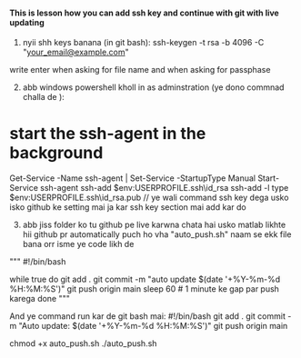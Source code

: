 #### This is lesson how you can add ssh key and continue with git with live updating ####



1. nyii shh keys banana (in git bash):
ssh-keygen -t rsa -b 4096 -C "your_email@example.com"

write enter when asking for file name and when asking for passphase 

2. abb windows powershell kholl in as adminstration (ye dono commnad challa de ):
# start the ssh-agent in the background
Get-Service -Name ssh-agent | Set-Service -StartupType Manual
Start-Service ssh-agent
ssh-add $env:USERPROFILE\.ssh\id_rsa
ssh-add -l
type $env:USERPROFILE\.ssh\id_rsa.pub   // ye wali command ssh key dega usko isko github ke setting mai ja kar ssh key section mai add kar do

3. abb jiss folder ko tu github pe live karwna chata hai usko matlab likhte hii github pr automatically puch ho vha "auto_push.sh" naam se ekk file bana orr isme ye code likh de 

"""
#!/bin/bash

while true
do
  git add .
  git commit -m "auto update $(date '+%Y-%m-%d %H:%M:%S')"
  git push origin main
  sleep 60   # 1 minute ke gap par push karega
done
"""

And ye command run kar de git bash mai:
#!/bin/bash
git add .
git commit -m "Auto update: $(date '+%Y-%m-%d %H:%M:%S')"
git push origin main

chmod +x auto_push.sh
./auto_push.sh

